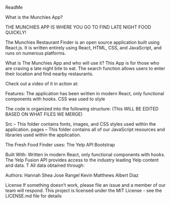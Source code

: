 ReadMe

What is the Munchies App?

THE MUNCHIES APP IS WHERE YOU GO TO FIND LATE NIGHT FOOD QUICKLY!

The Munchies Restaurant Finder is an open source application built using React.js. It is written entirely using React, HTML, CSS, and JavaScript, and runs on numerous platforms.

What is The Munchies App and who will use it?
This App is for those who are craving a late night bite to eat. 
The search function allows users to enter their location and find nearby restaurants.


Check out a video of it in action at:

Features:
The application has been written in modern React, only functional components with hooks.
CSS was used to style



The code is organized into the following structure: (This WILL BE EDITED BASED ON WHAT FILES WE MERGE)

Src  – This folder contains fonts, images, and CSS styles used within the application.
pages –  This folder contains all of our JavaScript resources and libraries used within the application.

The Fresh Food Finder uses:
The Yelp API
Bootstrap

Built With:
Written in modern React, only functional components with hooks.
The Yelp Fusion API provides access to the industry leading Yelp content and data. T
All data obtained through: 

Authors:
Hannah Shea 
Jose Rangel
Kevin Matthews
Albert Diaz

License
If something doesn’t work, please file an issue and a member of our team will respond.
This project is licensed under the MIT License - see the LICENSE.md file for details
